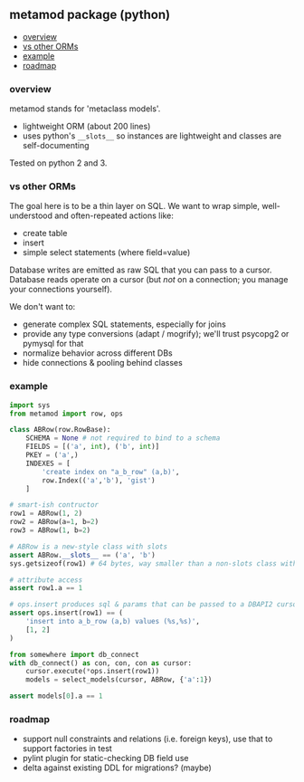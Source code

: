 ## metamod package (python)

- [overview](#overview)
- [vs other ORMs](#vs-other-orms)
- [example](#example)
- [roadmap](#roadmap)

### overview

metamod stands for 'metaclass models'.

* lightweight ORM (about 200 lines)
* uses python's `__slots__` so instances are lightweight and classes are self-documenting

Tested on python 2 and 3.

### vs other ORMs

The goal here is to be a thin layer on SQL. We want to wrap simple, well-understood and often-repeated actions like:
* create table
* insert
* simple select statements (where field=value)

Database writes are emitted as raw SQL that you can pass to a cursor. Database reads operate on a cursor (but *not* on a connection; you manage your connections yourself).

We don't want to:
* generate complex SQL statements, especially for joins
* provide any type conversions (adapt / mogrify); we'll trust psycopg2 or pymysql for that
* normalize behavior across different DBs
* hide connections & pooling behind classes

### example

```python
import sys
from metamod import row, ops

class ABRow(row.RowBase):
    SCHEMA = None # not required to bind to a schema
    FIELDS = [('a', int), ('b', int)]
    PKEY = ('a',)
    INDEXES = [
        'create index on "a_b_row" (a,b)',
        row.Index(('a','b'), 'gist')
    ]

# smart-ish contructor
row1 = ABRow(1, 2)
row2 = ABRow(a=1, b=2)
row3 = ABRow(1, b=2)

# ABRow is a new-style class with slots
assert ABRow.__slots__ == ('a', 'b')
sys.getsizeof(row1) # 64 bytes, way smaller than a non-slots class with a __dict__

# attribute access
assert row1.a == 1

# ops.insert produces sql & params that can be passed to a DBAPI2 cursor
assert ops.insert(row1) == (
    'insert into a_b_row (a,b) values (%s,%s)',
    [1, 2]
)

from somewhere import db_connect
with db_connect() as con, con, con as cursor:
    cursor.execute(*ops.insert(row1))
    models = select_models(cursor, ABRow, {'a':1})

assert models[0].a == 1
```

### roadmap

* support null constraints and relations (i.e. foreign keys), use that to support factories in test
* pylint plugin for static-checking DB field use
* delta against existing DDL for migrations? (maybe)
